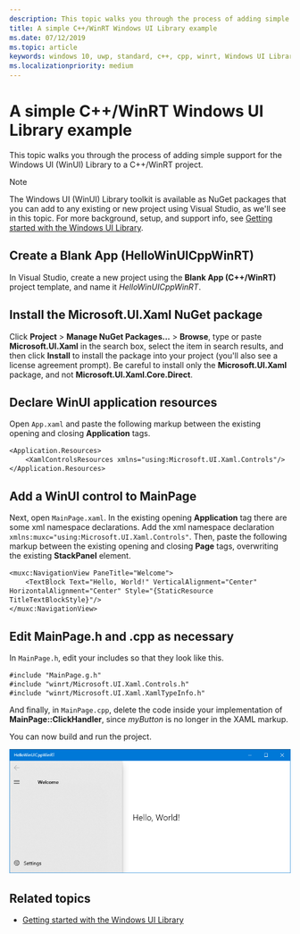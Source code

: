 ```yaml
---
description: This topic walks you through the process of adding simple support for WinUI within a C++/WinRT project.
title: A simple C++/WinRT Windows UI Library example
ms.date: 07/12/2019
ms.topic: article
keywords: windows 10, uwp, standard, c++, cpp, winrt, Windows UI Library, WinUI
ms.localizationpriority: medium
---
```


# A simple C++/WinRT Windows UI Library example

This topic walks you through the process of adding simple support for the Windows UI (WinUI) Library to a C++/WinRT project.

> [!NOTE]
> The Windows UI (WinUI) Library toolkit is available as NuGet packages that you can add to any existing or new project using Visual Studio, as we'll see in this topic. For more background, setup, and support info, see [Getting started with the Windows UI Library](/uwp/toolkits/winui/getting-started).

## Create a Blank App (HelloWinUICppWinRT)

In Visual Studio, create a new project using the **Blank App (C++/WinRT)** project template, and name it *HelloWinUICppWinRT*.

## Install the Microsoft.UI.Xaml NuGet package

Click **Project** \> **Manage NuGet Packages...** \> **Browse**, type or paste **Microsoft.UI.Xaml** in the search box, select the item in search results, and then click **Install** to install the package into your project (you'll also see a license agreement prompt). Be careful to install only the **Microsoft.UI.Xaml** package, and not **Microsoft.UI.Xaml.Core.Direct**.

## Declare WinUI application resources

Open `App.xaml` and paste the following markup between the existing opening and closing **Application** tags.

```xaml
<Application.Resources>
    <XamlControlsResources xmlns="using:Microsoft.UI.Xaml.Controls"/>
</Application.Resources>
```

## Add a WinUI control to MainPage

Next, open `MainPage.xaml`. In the existing opening **Application** tag there are some xml namespace declarations. Add the xml namespace declaration `xmlns:muxc="using:Microsoft.UI.Xaml.Controls"`. Then, paste the following markup between the existing opening and closing **Page** tags, overwriting the existing **StackPanel** element.

```xaml
<muxc:NavigationView PaneTitle="Welcome">
    <TextBlock Text="Hello, World!" VerticalAlignment="Center" HorizontalAlignment="Center" Style="{StaticResource TitleTextBlockStyle}"/>
</muxc:NavigationView>
```

## Edit MainPage.h and .cpp as necessary

In `MainPage.h`, edit your includes so that they look like this.

```cppwinrt
#include "MainPage.g.h"
#include "winrt/Microsoft.UI.Xaml.Controls.h"
#include "winrt/Microsoft.UI.Xaml.XamlTypeInfo.h"
```

And finally, in `MainPage.cpp`, delete the code inside your implementation of **MainPage::ClickHandler**, since *myButton* is no longer in the XAML markup.

You can now build and run the project.

![Simple C++/WinRT Windows UI Library screenshot](images/winui.png)

## Related topics
* [Getting started with the Windows UI Library](/uwp/toolkits/winui/getting-started)